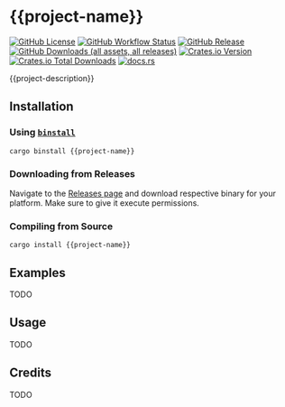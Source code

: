 # {{project-name}}

[![GitHub License](https://img.shields.io/github/license/{{username}}/{{project-name}}?logo=opensourceinitiative)](https://github.com/{{username}}/{{project-name}}/blob/main/LICENSE)
[![GitHub Workflow Status](https://img.shields.io/github/actions/workflow/status/{{username}}/{{project-name}}/release.yml?logo=githubactions)](https://github.com/{{username}}/{{project-name}}/blob/main/.github/workflows/release.yml)
[![GitHub Release](https://img.shields.io/github/v/release/{{username}}/{{project-name}}?logo=githubactions)](https://github.com/{{username}}/{{project-name}}/releases)
[![GitHub Downloads (all assets, all releases)](https://img.shields.io/github/downloads/{{username}}/{{project-name}}/total?logo=github)](https://github.com/{{username}}/{{project-name}}/releases)
[![Crates.io Version](https://img.shields.io/crates/v/{{project-name}}?logo=rust)](https://crates.io/crates/{{project-name}})
[![Crates.io Total Downloads](https://img.shields.io/crates/d/{{project-name}}?logo=rust)](https://crates.io/crates/{{project-name}})
[![docs.rs](https://img.shields.io/docsrs/{{project-name}}?logo=rust)](https://docs.rs/{{project-name}})

{{project-description}}

## Installation

### Using [`binstall`](https://github.com/cargo-bins/cargo-binstall)

```shell
cargo binstall {{project-name}}
```

### Downloading from Releases

Navigate to the [Releases page](https://github.com/{{username}}/{{project-name}}/releases) and download respective binary for your platform. Make sure to give it execute permissions.

### Compiling from Source

```shell
cargo install {{project-name}}
```

## Examples

TODO

## Usage

TODO

## Credits

TODO

